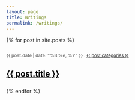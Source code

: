 ```yaml
---
layout: page
title: Writings
permalink: /writings/
---
```

{% for post in site.posts %}
  <div class="container" style="margin-top: 5%; margin-bottom:5%;">
    <div style="margin-left:0%;">
    <p><small style="color:grey"><strong>{{ post.date | date: "%B %e, %Y" }}</strong> . <a href="/categories/{{post.categories}}">{{ post.categories }} </a></small></p>
    <h2><a href="{{ post.url }}" style="color:black;">{{ post.title }}</a></h2>
</div>
</div>
{% endfor %}
